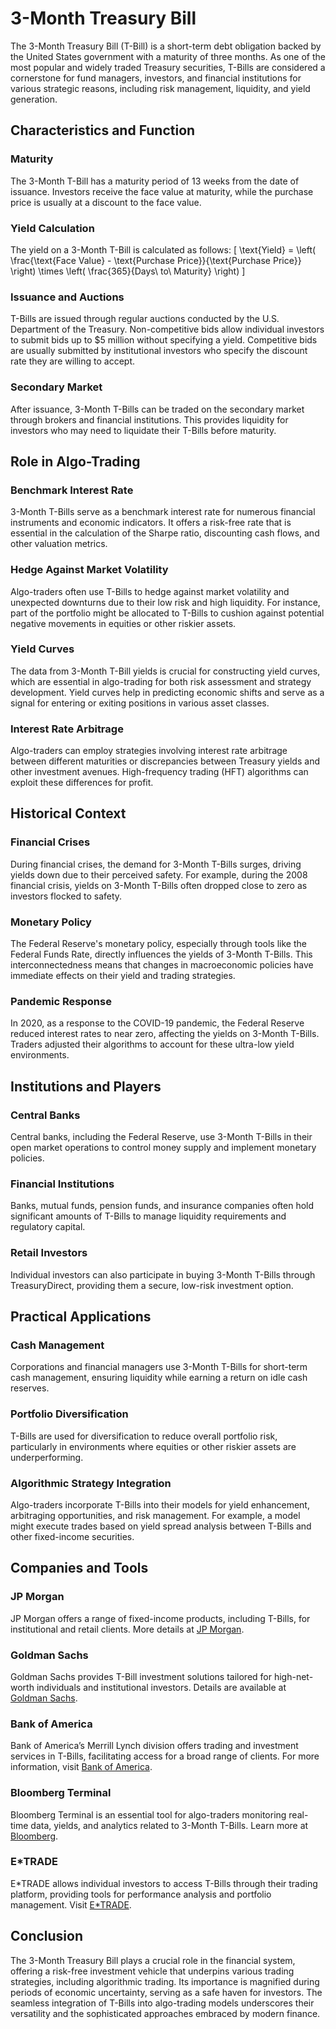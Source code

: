 # 3-Month Treasury Bill

The 3-Month Treasury Bill (T-Bill) is a short-term debt obligation backed by the United States government with a maturity of three months. As one of the most popular and widely traded Treasury securities, T-Bills are considered a cornerstone for fund managers, investors, and financial institutions for various strategic reasons, including risk management, liquidity, and yield generation.

## Characteristics and Function

### Maturity
The 3-Month T-Bill has a maturity period of 13 weeks from the date of issuance. Investors receive the face value at maturity, while the purchase price is usually at a discount to the face value.

### Yield Calculation
The yield on a 3-Month T-Bill is calculated as follows:
\[ \text{Yield} = \left( \frac{\text{Face Value} - \text{Purchase Price}}{\text{Purchase Price}} \right) \times \left( \frac{365}{Days\ to\ Maturity} \right) \]

### Issuance and Auctions
T-Bills are issued through regular auctions conducted by the U.S. Department of the Treasury. Non-competitive bids allow individual investors to submit bids up to $5 million without specifying a yield. Competitive bids are usually submitted by institutional investors who specify the discount rate they are willing to accept.

### Secondary Market
After issuance, 3-Month T-Bills can be traded on the secondary market through brokers and financial institutions. This provides liquidity for investors who may need to liquidate their T-Bills before maturity.

## Role in Algo-Trading

### Benchmark Interest Rate
3-Month T-Bills serve as a benchmark interest rate for numerous financial instruments and economic indicators. It offers a risk-free rate that is essential in the calculation of the Sharpe ratio, discounting cash flows, and other valuation metrics.

### Hedge Against Market Volatility
Algo-traders often use T-Bills to hedge against market volatility and unexpected downturns due to their low risk and high liquidity. For instance, part of the portfolio might be allocated to T-Bills to cushion against potential negative movements in equities or other riskier assets.

### Yield Curves
The data from 3-Month T-Bill yields is crucial for constructing yield curves, which are essential in algo-trading for both risk assessment and strategy development. Yield curves help in predicting economic shifts and serve as a signal for entering or exiting positions in various asset classes.

### Interest Rate Arbitrage
Algo-traders can employ strategies involving interest rate arbitrage between different maturities or discrepancies between Treasury yields and other investment avenues. High-frequency trading (HFT) algorithms can exploit these differences for profit.

## Historical Context

### Financial Crises
During financial crises, the demand for 3-Month T-Bills surges, driving yields down due to their perceived safety. For example, during the 2008 financial crisis, yields on 3-Month T-Bills often dropped close to zero as investors flocked to safety.

### Monetary Policy
The Federal Reserve's monetary policy, especially through tools like the Federal Funds Rate, directly influences the yields of 3-Month T-Bills. This interconnectedness means that changes in macroeconomic policies have immediate effects on their yield and trading strategies.

### Pandemic Response
In 2020, as a response to the COVID-19 pandemic, the Federal Reserve reduced interest rates to near zero, affecting the yields on 3-Month T-Bills. Traders adjusted their algorithms to account for these ultra-low yield environments.

## Institutions and Players

### Central Banks
Central banks, including the Federal Reserve, use 3-Month T-Bills in their open market operations to control money supply and implement monetary policies.

### Financial Institutions
Banks, mutual funds, pension funds, and insurance companies often hold significant amounts of T-Bills to manage liquidity requirements and regulatory capital.

### Retail Investors
Individual investors can also participate in buying 3-Month T-Bills through TreasuryDirect, providing them a secure, low-risk investment option.

## Practical Applications

### Cash Management
Corporations and financial managers use 3-Month T-Bills for short-term cash management, ensuring liquidity while earning a return on idle cash reserves.

### Portfolio Diversification
T-Bills are used for diversification to reduce overall portfolio risk, particularly in environments where equities or other riskier assets are underperforming.

### Algorithmic Strategy Integration
Algo-traders incorporate T-Bills into their models for yield enhancement, arbitraging opportunities, and risk management. For example, a model might execute trades based on yield spread analysis between T-Bills and other fixed-income securities.

## Companies and Tools

### JP Morgan
JP Morgan offers a range of fixed-income products, including T-Bills, for institutional and retail clients. More details at [JP Morgan](https://www.jpmorgan.com/wealth-management).

### Goldman Sachs
Goldman Sachs provides T-Bill investment solutions tailored for high-net-worth individuals and institutional investors. Details are available at [Goldman Sachs](https://www.goldmansachs.com/).

### Bank of America
Bank of America’s Merrill Lynch division offers trading and investment services in T-Bills, facilitating access for a broad range of clients. For more information, visit [Bank of America](https://www.bofaml.com/).

### Bloomberg Terminal
Bloomberg Terminal is an essential tool for algo-traders monitoring real-time data, yields, and analytics related to 3-Month T-Bills. Learn more at [Bloomberg](https://www.bloomberg.com/professional/solution/bloomberg-terminal/).

### E*TRADE
E*TRADE allows individual investors to access T-Bills through their trading platform, providing tools for performance analysis and portfolio management. Visit [E*TRADE](https://us.etrade.com/).

## Conclusion

The 3-Month Treasury Bill plays a crucial role in the financial system, offering a risk-free investment vehicle that underpins various trading strategies, including algorithmic trading. Its importance is magnified during periods of economic uncertainty, serving as a safe haven for investors. The seamless integration of T-Bills into algo-trading models underscores their versatility and the sophisticated approaches embraced by modern finance.

